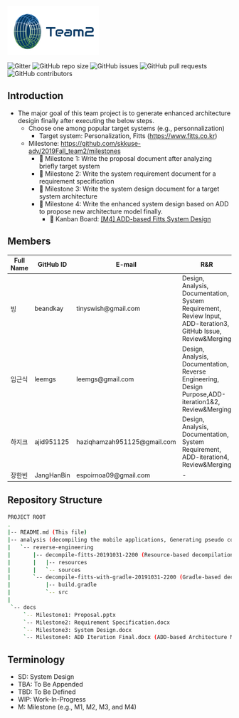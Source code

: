 
![Team2 Logo](logo-team2.png)


![Gitter](https://img.shields.io/gitter/room/skkuse-adv/2019Fall_team2) 
![GitHub repo size](https://img.shields.io/github/repo-size/skkuse-adv/2019Fall_team2) 
![GitHub issues](https://img.shields.io/github/issues/skkuse-adv/2019Fall_team2) 
![GitHub pull requests](https://img.shields.io/github/issues-pr/skkuse-adv/2019Fall_team2) 
![GitHub contributors](https://img.shields.io/github/contributors/skkuse-adv/2019Fall_team2) 

## Introduction

* The major goal of this team project is to generate enhanced architecture desigin finally after executing the below steps. 
   * Choose one among popular target systems (e.g., personnalization) 
      * Target system: Personalization, Fitts (https://www.fitts.co.kr)
   * Milestone: https://github.com/skkuse-adv/2019Fall_team2/milestones
      * :necktie: Milestone 1: Write the proposal document after analyzing briefly target system
      * :necktie: Milestone 2: Write the system requirement document for a requirement specification
      * :necktie: Milestone 3: Write the system design document for a target system architecture
      * :necktie: Milestone 4: Write the enhanced system design based on ADD to propose new architecture model finally.
         * :page_with_curl: Kanban Board: [[M4] ADD-based Fitts System Design](https://github.com/skkuse-adv/2019Fall_team2/projects/1)


## Members
| Full Name   | GitHub ID   | E-mail                        | R&R |
|-------------|-------------|-------------------------------|---------------------------------|
| 빙          | beandkay    | tinyswish@gmail\.com          | Design, Analysis, Documentation, System Requirement,  Review Input, ADD-iteration3, GitHub Issue, Review&Merging |
| 임근식       | leemgs     | leemgs@gmail\.com             | Design, Analysis, Documentation, Reverse Engineering, Design Purpose,ADD-iteration1&2,  Review&Merging |
| 하지크       | ajid951125 | haziqhamzah951125@gmail\.com  | Design, Analysis, Documentation, System Requirement, ADD-iteration4, Review&Merging |
| 장한빈       | JangHanBin | espoirnoa09@gmail\.com        | - |


## Repository Structure

```bash
PROJECT ROOT
.
|-- README.md (This file)
|-- analysis (decompiling the mobile applications, Generating pseudo codes, Restoring resource files, and so on)
|   `-- reverse-engineering
|       |-- decompile-fitts-20191031-2200 (Resource-based decompilation)
|       |   |-- resources
|       |   `-- sources
|       `-- decompile-fitts-with-gradle-20191031-2200 (Gradle-based decompilation)
|           |-- build.gradle
|           `-- src
|
 `-- docs
     `-- Milestone1: Proposal.pptx  
     `-- Milestone2: Requirement Specification.docx 
     `-- Milestone3: System Design.docx
     `-- Milestone4: ADD Iteration Final.docx (ADD-based Architecture Model) 
```

## Terminology
* SD: System Design
* TBA: To Be Appended
* TBD: To Be Defined
* WIP: Work-In-Progress
* M: Milestone (e.g., M1, M2, M3, and M4)
